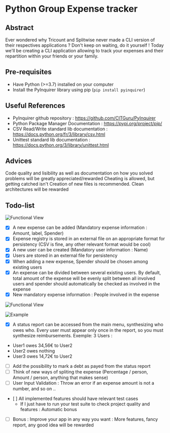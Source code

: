 # Python Group Expense tracker

## Abstract

Ever wondered why Tricount and Splitwise never made a CLI version of their respectives applications ? Don't keep on waiting, do it yourself ! Today we'll be creating a CLI application allowing to track your expenses and their repartition within your friends or your family.

## Pre-requisites

-   Have Python (>=3.7) installed on your computer
-   Install the PyInquirer library using pip (`pip install pyinquirer`)

## Useful References

-   PyInquirer github repository : https://github.com/CITGuru/PyInquirer
-   Python Package Manager Documentation : https://pypi.org/project/pip/
-   CSV Read/Write standard lib documentation : https://docs.python.org/fr/3/library/csv.html
-   Unittest standard lib documentation : https://docs.python.org/3/library/unittest.html

## Advices

Code quality and lisibility as well as documentation on how you solved problems will be greatly appreciated/rewarded
Cheating is allowed, but getting catched isn't
Creation of new files is recommended. Clean architectures will be rewarded

## Todo-list

![Functional View](PyExpensefunc.png)

-   [x] A new expense can be added (Mandatory expense information : Amount, label, Spender)
-   [x] Expense registry is stored in an external file on an appropriate format for persistency (CSV is fine, any other relevant format would be cool)
-   [x] A new user can be created (Mandatory user information : Name)
-   [x] Users are stored in an external file for persistency
-   [x] When adding a new expense, Spender should be chosen among existing users
-   [x] An expense can be divided between several existing users. By default, total amount of the expense will be evenly split between all involved users and spender should automatically be checked as involved in the expense
-   [x] New mandatory expense information : People involved in the expense

![Functional View](PyExpensecomplete.png)

![Example](exampleExpense.png)

-   [x] A status report can be accessed from the main menu, synthesizing who owes who. Every user must appear only once in the report, so you must synthesize reimbursements.
        Exemple: 3 Users :
-   User1 owes 34,56€ to User2
-   User2 owes nothing
-   User3 owes 14,72€ to User2
-   [ ] Add the possibility to mark a debt as payed from the status report
-   [ ] Think of new ways of spliting the expense (Percentage / person, Amount / person, anything that makes sense)
-   [ ] User Input Validation : Throw an error if an expense amount is not a number, and so on ..
-   [ ] All implemented features should have relevant test cases
    -   If I just have to run your test suite to check project quality and features : Automatic bonus
-   [ ] Bonus : Improve your app in any way you want : More features, fancy report, any good idea will be rewarded

